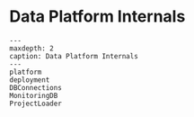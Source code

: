 # Data Platform Internals

```{toctree}
---
maxdepth: 2
caption: Data Platform Internals
---
platform
deployment
DBConnections
MonitoringDB 
ProjectLoader
```
